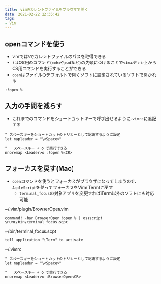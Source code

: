 ```yaml
---
title: vimのカレントファイルをブラウザで開く
date: 2021-02-22 22:35:42
tags:
- Vim
---
```

## openコマンドを使う
- vimでは`%`でカレントファイルのパスを取得できる
- `!`はOS用のコマンド(`echo`や`pwd`など)の先頭につけることで`vimエディタ`上からOS用コマンドを実行することができる
- `open`はファイルのデフォルトで開くソフトに設定されているソフトで開かれる

```
:!open %
```

## 入力の手間を減らす
- これまでのコマンドをショートカットキーで呼び出せるように`.vimrc`に追記する

```
" スペースキーをショートカットのトリガーとして認識するように設定
let mapleader = "\<Space>" 

"	スペースキー + o で実行できる
nnoremap <Leader>o :!open %<CR>
```

## フォーカスを戻す(Mac)
- `open`コマンドを使うとフォーカスがブラウザになってしまうので、`AppleScript`を使ってフォーカスをVim(iTerm)に戻す
	- `terminal_focus`の対象アプリを変更すればiTerm以外のソフトにも対応可能

~/.vim/plugin/BrowserOpen.vim
```
command! -bar BrowserOpen !open % | osascript $HOME/bin/terminal_focus.scpt
```

~/bin/terminal_focus.scpt
```
tell application "iTerm" to activate
```

~/.vimrc
```
" スペースキーをショートカットのトリガーとして認識するように設定
let mapleader = "\<Space>" 

"	スペースキー + o で実行できる
nnoremap <Leader>o :BrowserOpen<CR>
```
